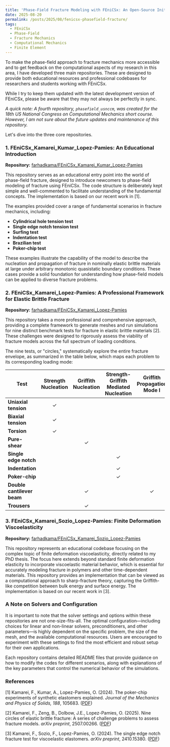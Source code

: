 ```yaml
---
title: 'Phase-Field Fracture Modeling with FEniCSx: An Open-Source Initiative'
date: 2025-08-20
permalink: /posts/2025/08/fenicsx-phasefield-fracture/
tags:
  - FEniCSx
  - Phase-Field
  - Fracture Mechanics
  - Computational Mechanics
  - Finite Element
---
```


To make the phase-field approach to fracture mechanics more accessible and to get feedback on the computational aspects of my research in this area, I have developed three main repositories. These are designed to provide both educational resources and professional codebases for researchers and students working with FEniCSx.

While I try to keep them updated with the latest development version of FEniCSx, please be aware that they may not always be perfectly in sync.

*A quick note: A fourth repository, `phasefield_usnccm`, was created for the 18th US National Congress on Computational Mechanics short course. However, I am not sure about the future updates and maintenance of this repository.*

Let's dive into the three core repositories.

### 1. FEniCSx_Kamarei_Kumar_Lopez-Pamies: An Educational Introduction

**Repository:** [farhadkama/FEniCSx_Kamarei_Kumar_Lopez-Pamies](https://github.com/farhadkama/FEniCSx_Kamarei_Kumar_Lopez-Pamies)

This repository serves as an educational entry point into the world of phase-field fracture, designed to introduce newcomers to phase-field modeling of fracture using FEniCSx. The code structure is deliberately kept simple and well-commented to facilitate understanding of the fundamental concepts. The implementation is based on our recent work in [1].

The examples provided cover a range of fundamental scenarios in fracture mechanics, including:

- **Cylindrical hole tension test** 
- **Single edge notch tension test** 
- **Surfing test** 
- **Indentation test**
- **Brazilian test** 
- **Poker-chip test** 

These examples illustrate the capability of the model to describe the nucleation and propagation of fracture in nominally elastic brittle materials at large under arbitrary monotonic quasistatic boundary conditions.
These cases provide a solid foundation for understanding how phase-field models can be applied to diverse fracture problems.

### 2. FEniCSx_Kamarei_Lopez-Pamies: A Professional Framework for Elastic Brittle Fracture

**Repository:** [farhadkama/FEniCSx_Kamarei_Lopez-Pamies](https://github.com/farhadkama/FEniCSx_Kamarei_Lopez-Pamies)

This repository takes a more professional and comprehensive approach, providing a complete framework to generate meshes and run simulations for nine distinct benchmark tests for fracture in elastic brittle materials [2]. These challenges were designed to rigorously assess the viability of fracture models across the full spectrum of loading conditions.

The nine tests, or "circles," systematically explore the entire fracture envelope, as summarized in the table below, which maps each problem to its corresponding loading mode:

| Test | Strength Nucleation | Griffith Nucleation | Strength-Griffith Mediated Nucleation | Griffith Propagation Mode I | Griffith Propagation Mode III |
|------|:------------------:|:------------------:|:-------------------------------------:|:---------------------------:|:-----------------------------:|
| **Uniaxial tension** | ✓ | | | | |
| **Biaxial tension** | ✓ | | | | |
| **Torsion** | ✓ | | | | |
| **Pure-shear** | | ✓ | | | |
| **Single edge notch** | | | ✓ | | |
| **Indentation** | | | ✓ | | |
| **Poker-chip** | | | ✓ | | |
| **Double cantilever beam** | | ✓ | | ✓ | |
| **Trousers** | | ✓ | | | ✓ |


### 3. FEniCSx_Kamarei_Sozio_Lopez-Pamies: Finite Deformation Viscoelasticity

**Repository:** [farhadkama/FEniCSx_Kamarei_Sozio_Lopez-Pamies](https://github.com/farhadkama/FEniCSx_Kamarei_Sozio_Lopez-Pamies)

This repository represents an educational codebase focusing on the complex topic of finite deformation viscoelasticity, directly related to my PhD thesis. The focus here extends beyond standard finite deformation elasticity to incorporate viscoelastic material behavior, which is essential for accurately modeling fracture in polymers and other time-dependent materials. This repository provides an implementation that can be viewed as a computational approach to sharp-fracture theory, capturing the Griffith-like competition between bulk energy and surface energy. The implementation is based on our recent work in [3].


### A Note on Solvers and Configuration

It is important to note that the solver settings and options within these repositories are not one-size-fits-all. The optimal configuration—including choices for linear and non-linear solvers, preconditioners, and other parameters—is highly dependent on the specific problem, the size of the mesh, and the available computational resources. Users are encouraged to experiment with these settings to find the most efficient and robust setup for their own applications.

Each repository contains detailed README files that provide guidance on how to modify the codes for different scenarios, along with explanations of the key parameters that control the numerical behavior of the simulations.

### References
[1] Kamarei, F., Kumar, A., Lopez-Pamies, O. (2024). The poker-chip experiments of synthetic elastomers explained. *Journal of the Mechanics and Physics of Solids, 188*, 105683. ([PDF](http://pamies.cee.illinois.edu/Publications_files/JMPS2024b.pdf))

[2] Kamarei, F., Zeng, B., Dolbow, J.E., Lopez-Pamies, O. (2025). Nine circles of elastic brittle fracture: A series of challenge problems to assess fracture models. *arXiv preprint*, 2507.00266. ([PDF](https://arxiv.org/pdf/2507.00266))

[3] Kamarei, F., Sozio, F., Lopez-Pamies, O. (2024). The single edge notch fracture test for viscoelastic elastomers. *arXiv preprint*, 2410.15380. ([PDF](https://arxiv.org/pdf/2410.15380))
